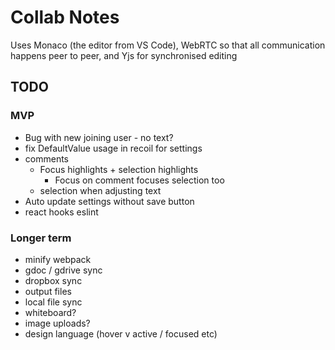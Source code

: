 Collab Notes
============

Uses Monaco (the editor from VS Code), WebRTC so that all communication happens peer to peer, and Yjs for synchronised editing

TODO
----
### MVP
- Bug with new joining user - no text?
- fix DefaultValue usage in recoil for settings
- comments
  - Focus highlights + selection highlights
    - Focus on comment focuses selection too
  - selection when adjusting text
- Auto update settings without save button
- react hooks eslint

### Longer term
- minify webpack
- gdoc / gdrive sync
- dropbox sync
- output files
- local file sync
- whiteboard?
- image uploads?
- design language (hover v active / focused etc)
